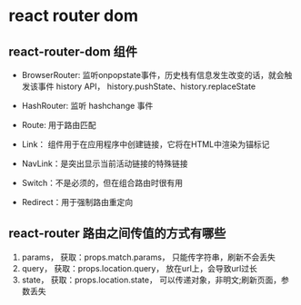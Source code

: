 # react router dom

## react-router-dom 组件

- BrowserRouter: 监听onpopstate事件，历史栈有信息发生改变的话，就会触发该事件 history API， history.pushState、history.replaceState

- HashRouter: 监听 hashchange 事件

- Route: 用于路由匹配
- Link： 组件用于在应用程序中创建链接，它将在HTML中渲染为锚标记
- NavLink：是突出显示当前活动链接的特殊链接
- Switch：不是必须的，但在组合路由时很有用
- Redirect：用于强制路由重定向

## react-router 路由之间传值的方式有哪些

1. params， 获取：props.match.params， 只能传字符串，刷新不会丢失
2. query， 获取：props.location.query， 放在url上，会导致url过长
3. state， 获取：props.location.state， 可以传递对象，非明文;刷新页面，参数丢失

